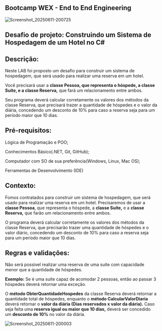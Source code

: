 ## Bootcamp WEX - End to End Engineering

![Screenshot_20250611-200725](https://github.com/user-attachments/assets/ae9f6228-6d97-4ce1-bbe5-96520e39c28e)


## Desafio de projeto: Construindo um Sistema de Hospedagem de um Hotel no C# 


## Descrição:
Neste LAB foi proposto um desafio para construir um sistema de hospedagem, que será usado para realizar uma reserva em um hotel. 

Você precisará usar a **classe Pessoa, que representa o hóspede, a classe Suíte, e a classe Reserva,** que fará um relacionamento entre ambos.

 Seu programa deverá calcular corretamente os valores dos métodos da classe Reserva, que precisará trazer a quantidade de hóspedes e o valor da diária, concedendo um desconto de 10% para caso a reserva seja para um período maior que 10 dias.


## Pré-requisitos:

Lógica de Programação e POO;

Conhecimentos Básico(.NET, Git, GitHub);

Computador com SO de sua preferência(Windows, Linux, Mac OS);

Ferramentas de Desenvolvimento (IDE) 


## Contexto: 
Fomos contratados para construir um sistema de hospedagem, que será usado para realizar uma reserva em um hotel. Precisaremos de usar a **classe Pessoa**, que representa o hóspede, a **classe Suíte,** e a **classe Reserva,** que farão um relacionamento entre ambos.

O programa deverá calcular corretamente os valores dos métodos da classe Reserva, que precisarão trazer uma quantidade de hóspedes e o valor diário, concedendo um desconto de 10% para caso a reserva seja para um período maior que 10 dias.


## Regras e validações: 

Não será possível realizar uma reserva de uma suíte com capacidade menor que a quantidade de hóspedes. 

**Exemplo:** Se é uma suíte capaz de acomodar 2 pessoas, então ao passar 3 hóspedes deverá retornar uma exceção.

O **método ObterQuantidadeHospedes** da classe Reserva deverá retornar a quantidade total de hóspedes, enquanto o **método CalcularValorDiaria** deverá retornar o **valor da diária (Dias reservados x valor da diária).**
Caso seja feita uma **reserva igual ou maior que 10 dias,** deverá ser concedido um **desconto de 10%** no valor da diária. 


![Screenshot_20250611-200003](https://github.com/user-attachments/assets/5e0af399-794d-4fde-9a03-2e670f180c16)




 
